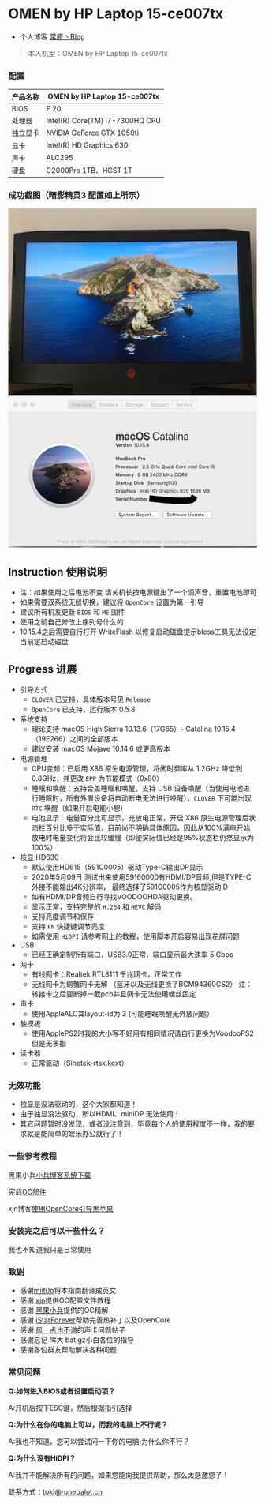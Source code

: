 # OMEN by HP Laptop 15-ce007tx
- 个人博客 [常原丶Blog](https://www.runebalot.cn/)

> 本人机型：OMEN by HP Laptop 15-ce007tx

### 配置

| 产品名称 | OMEN by HP Laptop 15-ce007tx                |
| ----------------- | ----------------------------------------- |
| BIOS              | F.20               |
| 处理器            | Intel(R) Core(TM) i7-7300HQ CPU  |
| 独立显卡           | NVIDIA GeForce GTX 1050ti                 |
| 显卡              | Intel(R) HD Graphics 630                  |
| 声卡              | ALC295                    |
| 硬盘              | C2000Pro 1TB、HGST 1T      |

### 成功截图（暗影精灵3 配置如上所示）
![Image text](https://github.com/guanshaoheng/OMEN-by-HP-3-Hackintosh/blob/master/IMG_1019.jpeg)
![Image text](https://github.com/guanshaoheng/OMEN-by-HP-3-Hackintosh/blob/master/Screen%20Shot%202020-05-29%20at%2012.17.48%20PM.png)

## Instruction 使用说明
  - 注：如果使用之后电池不变 请关机长按电源键出了一个滴声音，重置电池即可
  - 如果需要双系统无缝切换，建议将 `OpenCore` 设置为第一引导
  - 建议所有机友更新 `BIOS` 和 `ME` 固件
  - 使用之前自己修改上序列号什么的
  - 10.15.4之后需要自行打开 WriteFlash 以修复启动磁盘提示bless工具无法设定当前定启动磁盘
## Progress 进展
- 引导方式
  - `CLOVER` 已支持，具体版本号见 `Release`
  - `OpenCore` 已支持，运行版本 0.5.8
- 系统支持
  - 理论支持 macOS High Sierra 10.13.6（17G65）- Catalina 10.15.4（19E266）之间的全部版本
  - 建议安装 macOS Mojave 10.14.6 或更高版本
- 电源管理
  - CPU变频：已启用 X86 原生电源管理，将闲时频率从 1.2GHz 降低到 0.8GHz，并更改 `EPP` 为节能模式（0x80）
  - 睡眠和唤醒：支持合盖睡眠和唤醒，支持 USB 设备唤醒（当使用电池进行睡眠时，所有外置设备将自动断电无法进行唤醒），`CLOVER` 下可能出现 `RTC` 唤醒（如果开启电能小憩）
  - 电池显示：电量百分比可显示，充放电正常，开启 X86 原生电源管理后状态栏百分比多于实际值，目前尚不明确具体原因，因此从100%满电开始放电时电量变化将会比较缓慢（即便实际值已经是95%状态栏仍然显示为100%）
- 核显 HD630
  - 默认使用HD615（591C0005）驱动Type-C输出DP显示
  - 2020年5月09日 测试出来使用59160000有HDMI/DP音频,但是TYPE-C外接不能输出4K分辨率，
     最终选择了591C0005作为核显驱动ID
  - 如有HDMI/DP音频自行寻找VOODOOHDA驱动更换。
  - 显示正常，支持完整的 `H.264` 和 `HEVC` 解码
  - 支持亮度调节和保存
  - 支持 `FN` 快捷键调节亮度
  - 如需使用 `HiDPI` 请参考网上的教程，使用脚本开启容易出现花屏问题
- USB
  - 已经正确定制所有端口，USB3.0正常，端口显示最大速率 5 Gbps
- 网卡
  - 有线网卡：Realtek RTL8111 千兆网卡，正常工作
  - 无线网卡为螃蟹网卡无解 （蓝牙以及无线更换了BCM94360CS2）
    注：转接卡之后要断掉一截pcb并且网卡无法使用螺丝固定
- 声卡
  - 使用AppleALC其layout-id为 3 (可能睡眠唤醒无外放问题）
- 触摸板
  - 使用ApplePS2时我的大小写不好用有相同情况请自行更换为VoodooPS2 但是无多指
- 读卡器
  - 正常驱动（Sinetek-rtsx.kext）
### 无效功能
- 独显是没法驱动的，这个大家都知道！
- 由于独显没法驱动，所以HDMI、miniDP 无法使用！
- 其它问题暂时没发现，或者没注意到，毕竟每个人的使用程度不一样，我的要求就是能简单的娱乐办公就行了！

### 一些参考教程
黑果小兵[小兵博客系统下载](https://blog.daliansky.net/)

宪武[OC部件](https://github.com/daliansky/OC-little)

xjn博客[使用OpenCore引导黑苹果](https://blog.xjn819.com/?p=543)


### 安装完之后可以干些什么？

我也不知道我只是日常使用

### 致谢
- 感谢[miit0o](https://github.com/miit0o)将本指南翻译成英文
- 感谢 [xjn](https://blog.xjn819.com/?p=543)提供OC配置文件教程
- 感谢 [黑果小兵](https://blog.daliansky.net/OpenCore-BootLoader.html)提供的OC精解
- 感谢 [iStarForever](https://github.com/XStar-Dev)帮助完善热补丁以及OpenCore
- 感谢 [风一点也不澈](http://bbs.pcbeta.com/viewthread-1855070-1-1.html)的声卡问题帖子
- 感谢忘记 哞大 bat gz小白各位的指导
- 感谢各位群友帮助解决各种问题

### 常见问题

**Q:如何进入BIOS或者设置启动项？**

A:开机后按下ESC键，然后根据指引选择

**Q:为什么在你的电脑上可以，而我的电脑上不行呢？**

A:我也不知道，您可以尝试问一下你的电脑:为什么你不行？

**Q:为什么没有HiDPI？**

A:我并不能解决所有的问题，如果您能向我提供帮助，那么太感激您了！

联系方式：toki@runebalot.cn

